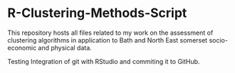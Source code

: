 # R-Clustering-Methods-Script

This repository hosts all files related to my work on the assessment of clustering algorithms in application to Bath and North East somerset socio-economic and physical data.

Testing Integration of git with RStudio and commiting it to GitHub.
